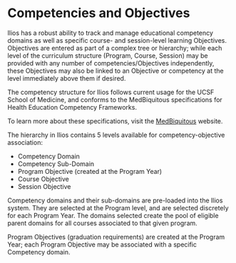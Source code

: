 # Competencies and Objectives

Ilios has a robust ability to track and manage educational competency domains as well as specific course- and session-level learning Objectives. Objectives are entered as part of a complex tree or hierarchy; while each level of the curriculum structure \(Program, Course, Session\) may be provided with any number of competencies/Objectives independently, these Objectives may also be linked to an Objective or competency at the level immediately above them if desired.

The competency structure for Ilios follows current usage for the UCSF School of Medicine, and conforms to the MedBiquitous specifications for Health Education Competency Frameworks.

To learn more about these specifications, visit the [MedBiquitous](https://www.medbiq.org/) website.

The hierarchy in Ilios contains 5 levels available for competency-objective association:

* Competency Domain
* Competency Sub-Domain
* Program Objective \(created at the Program Year\)
* Course Objective
* Session Objective

Competency domains and their sub-domains are pre-loaded into the Ilios system. They are selected at the Program level, and are selected discretely for each Program Year. The domains selected create the pool of eligible parent domains for all courses associated to that given program.

Program Objectives \(graduation requirements\) are created at the Program Year; each Program Objective may be associated with a specific Competency domain.

